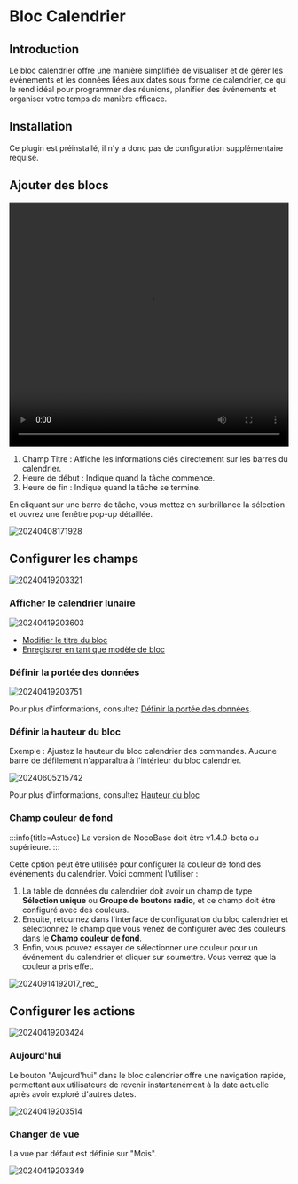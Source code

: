 # Bloc Calendrier

<PluginInfo name="calendar"></PluginInfo>

## Introduction

Le bloc calendrier offre une manière simplifiée de visualiser et de gérer les événements et les données liées aux dates sous forme de calendrier, ce qui le rend idéal pour programmer des réunions, planifier des événements et organiser votre temps de manière efficace.

## Installation

Ce plugin est préinstallé, il n'y a donc pas de configuration supplémentaire requise.

## Ajouter des blocs

<video width="100%" height="440" controls>
      <source src="https://static-docs.nocobase.com/20240419201640.mp4" type="video/mp4">
</video>

1. Champ Titre : Affiche les informations clés directement sur les barres du calendrier.
2. Heure de début : Indique quand la tâche commence.
3. Heure de fin : Indique quand la tâche se termine.

En cliquant sur une barre de tâche, vous mettez en surbrillance la sélection et ouvrez une fenêtre pop-up détaillée.

![20240408171928](https://static-docs.nocobase.com/20240408171928.png)

## Configurer les champs

![20240419203321](https://static-docs.nocobase.com/20240419203321.png)

### Afficher le calendrier lunaire

![20240419203603](https://static-docs.nocobase.com/20240419203603.png)

- [Modifier le titre du bloc](/handbook/ui/blocks/block-settings/block-title)
- [Enregistrer en tant que modèle de bloc](/handbook/ui/blocks/block-settings/block-template)

### Définir la portée des données

![20240419203751](https://static-docs.nocobase.com/20240419203751.png)

Pour plus d'informations, consultez [Définir la portée des données](/handbook/ui/blocks/block-settings/data-scope).

### Définir la hauteur du bloc

Exemple : Ajustez la hauteur du bloc calendrier des commandes. Aucune barre de défilement n'apparaîtra à l'intérieur du bloc calendrier.

![20240605215742](https://static-docs.nocobase.com/20240605215742.gif)

Pour plus d'informations, consultez [Hauteur du bloc](/handbook/ui/blocks/block-settings/block-height)

### Champ couleur de fond

:::info{title=Astuce}
La version de NocoBase doit être v1.4.0-beta ou supérieure.
:::

Cette option peut être utilisée pour configurer la couleur de fond des événements du calendrier. Voici comment l'utiliser :

1. La table de données du calendrier doit avoir un champ de type **Sélection unique** ou **Groupe de boutons radio**, et ce champ doit être configuré avec des couleurs.
2. Ensuite, retournez dans l'interface de configuration du bloc calendrier et sélectionnez le champ que vous venez de configurer avec des couleurs dans le **Champ couleur de fond**.
3. Enfin, vous pouvez essayer de sélectionner une couleur pour un événement du calendrier et cliquer sur soumettre. Vous verrez que la couleur a pris effet.

![20240914192017_rec_](https://nocobase-docs.oss-cn-beijing.aliyuncs.com/20240914192017_rec_.gif)

## Configurer les actions

![20240419203424](https://static-docs.nocobase.com/20240419203424.png)

### Aujourd'hui

Le bouton "Aujourd'hui" dans le bloc calendrier offre une navigation rapide, permettant aux utilisateurs de revenir instantanément à la date actuelle après avoir exploré d'autres dates.

![20240419203514](https://static-docs.nocobase.com/20240419203514.png)

### Changer de vue

La vue par défaut est définie sur "Mois".

![20240419203349](https://static-docs.nocobase.com/20240419203349.png)
